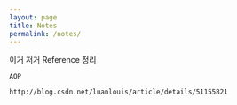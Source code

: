 ```yaml
---
layout: page
title: Notes
permalink: /notes/
---
```


이거 저거 Reference 정리


``` AOP ```

```
http://blog.csdn.net/luanlouis/article/details/51155821
```